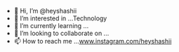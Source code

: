 - 👋 Hi, I’m @heyshashii
- 👀 I’m interested in ...Technology
- 🌱 I’m currently learning ...
- 💞️ I’m looking to collaborate on ...
- 📫 How to reach me ...www.instagram.com/heyshashii

<!---
heyshashii/heyshashii is a ✨ special ✨ repository because its `README.md` (this file) appears on your GitHub profile.
You can click the Preview link to take a look at your changes.
--->
